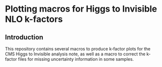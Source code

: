 # Plotting macros for Higgs to Invisible NLO k-factors

## Introduction

This repository contains several macros to produce k-factor plots for the CMS Higgs to Invisible analysis note, as well as a macro to correct the k-factor files for missing uncertainty information in some samples.


